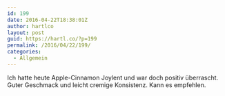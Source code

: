 ```yaml
---
id: 199
date: 2016-04-22T18:38:01Z
author: hartlco
layout: post
guid: https://hartl.co/?p=199
permalink: /2016/04/22/199/
categories:
  - Allgemein
---
```

Ich hatte heute Apple-Cinnamon Joylent und war doch positiv überrascht. Guter Geschmack und leicht cremige Konsistenz. Kann es empfehlen.